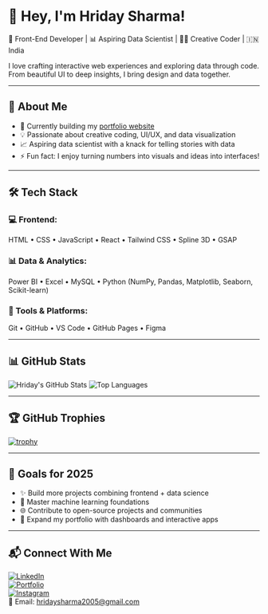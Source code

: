# 👋 Hey, I'm Hriday Sharma!

🎨 Front-End Developer | 📊 Aspiring Data Scientist | 🧑‍💻 Creative Coder | 🇮🇳 India

I love crafting interactive web experiences and exploring data through code. From beautiful UI to deep insights, I bring design and data together.

---

## 👤 About Me
- 🔭 Currently building my [portfolio website](https://hridayyyyyyy.github.io)
- 💡 Passionate about creative coding, UI/UX, and data visualization
- 📈 Aspiring data scientist with a knack for telling stories with data
- ⚡ Fun fact: I enjoy turning numbers into visuals and ideas into interfaces!

---

## 🛠 Tech Stack

### 💻 Frontend:
HTML • CSS • JavaScript • React • Tailwind CSS • Spline 3D • GSAP

### 📊 Data & Analytics:
Power BI • Excel • MySQL • Python (NumPy, Pandas, Matplotlib, Seaborn, Scikit-learn)

### 🔧 Tools & Platforms:
Git • GitHub • VS Code • GitHub Pages • Figma

---

## 📊 GitHub Stats

![Hriday's GitHub Stats](https://github-readme-stats.vercel.app/api?username=Hridayyyyy&show_icons=true&theme=react&hide_title=false)
![Top Languages](https://github-readme-stats.vercel.app/api/top-langs/?username=Hridayyyyy&layout=compact&theme=react)

---

## 🏆 GitHub Trophies

[![trophy](https://github-profile-trophy.vercel.app/?username=Hridayyyyy&theme=radical)](https://github.com/ryo-ma/github-profile-trophy)

---

## 🎯 Goals for 2025
- ✨ Build more projects combining frontend + data science
- 🧪 Master machine learning foundations
- 🌐 Contribute to open-source projects and communities
- 🚀 Expand my portfolio with dashboards and interactive apps

---

## 📬 Connect With Me

[![LinkedIn](https://img.shields.io/badge/-LinkedIn-blue?style=flat-square&logo=linkedin&logoColor=white)](https://linkedin.com/in/hriday-sharma)  
[![Portfolio](https://img.shields.io/badge/-Portfolio-000?style=flat-square&logo=github&logoColor=white)](https://hridayyyyyyy.github.io)  
[![Instagram](https://img.shields.io/badge/-Instagram-E4405F?style=flat-square&logo=instagram&logoColor=white)](https://instagram.com/hridayyyy_)  
📧 Email: hridaysharma2005@gmail.com
